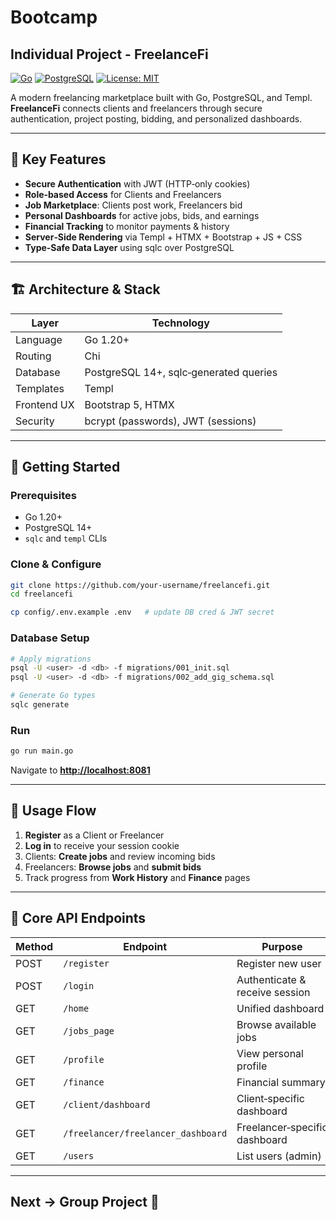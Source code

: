 # Bootcamp

## Individual Project - FreelanceFi

[![Go](https://img.shields.io/badge/go-1.20+-00ADD8?logo=go\&logoColor=white)](https://golang.org)
[![PostgreSQL](https://img.shields.io/badge/postgresql-14+-316192?logo=postgresql\&logoColor=white)](https://www.postgresql.org)
[![License: MIT](https://img.shields.io/badge/License-MIT-yellow.svg)](LICENSE)

A modern freelancing marketplace built with Go, PostgreSQL, and Templ. **FreelanceFi** connects clients and freelancers through secure authentication, project posting, bidding, and personalized dashboards.

---

## 🌟 Key Features

* **Secure Authentication** with JWT (HTTP‑only cookies)
* **Role‑based Access** for Clients and Freelancers
* **Job Marketplace**: Clients post work, Freelancers bid
* **Personal Dashboards** for active jobs, bids, and earnings
* **Financial Tracking** to monitor payments & history
* **Server‑Side Rendering** via Templ + HTMX + Bootstrap + JS + CSS
* **Type‑Safe Data Layer** using sqlc over PostgreSQL

---

## 🏗️ Architecture & Stack

| Layer       | Technology                             |
| ----------- | -------------------------------------- |
| Language    | Go 1.20+                               |
| Routing     | Chi                                    |
| Database    | PostgreSQL 14+, sqlc‑generated queries |
| Templates   | Templ                                  |
| Frontend UX | Bootstrap 5, HTMX                      |
| Security    | bcrypt (passwords), JWT (sessions)     |

---

## 🚀 Getting Started

### Prerequisites

* Go 1.20+
* PostgreSQL 14+
* `sqlc` and `templ` CLIs

### Clone & Configure

```bash
git clone https://github.com/your-username/freelancefi.git
cd freelancefi

cp config/.env.example .env   # update DB cred & JWT secret
```

### Database Setup

```bash
# Apply migrations
psql -U <user> -d <db> -f migrations/001_init.sql
psql -U <user> -d <db> -f migrations/002_add_gig_schema.sql

# Generate Go types
sqlc generate
```

### Run

```bash
go run main.go
```

Navigate to **[http://localhost:8081](http://localhost:8081)**

---

## 📖 Usage Flow

1. **Register** as a Client or Freelancer
2. **Log in** to receive your session cookie
3. Clients: **Create jobs** and review incoming bids
4. Freelancers: **Browse jobs** and **submit bids**
5. Track progress from **Work History** and **Finance** pages

---

## 📄 Core API Endpoints

| Method | Endpoint                           | Purpose                        |
| ------ | ---------------------------------- | ------------------------------ |
| POST   | `/register`                        | Register new user              |
| POST   | `/login`                           | Authenticate & receive session |
| GET    | `/home`                            | Unified dashboard              |
| GET    | `/jobs_page`                       | Browse available jobs          |
| GET    | `/profile`                         | View personal profile          |
| GET    | `/finance`                         | Financial summary              |
| GET    | `/client/dashboard`                | Client‑specific dashboard      |
| GET    | `/freelancer/freelancer_dashboard` | Freelancer‑specific dashboard  |
| GET    | `/users`                           | List users (admin)             |

---

## Next -> Group Project 🤝

